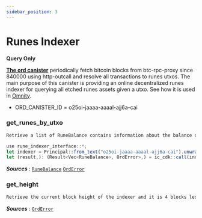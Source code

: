 ```yaml
---
sidebar_position: 3
---
```


# Runes Indexer
**Query Only**

**[The ord canister](https://github.com/octopus-network/ord-canister)** periodically fetch bitcoin blocks from btc-rpc-proxy since 840000 using http-outcall and resolve all transactions to runes utxos. The main purpose of this canister is providing an online decentralized runes indexer for querying all etched runes assets given a utxo. See how it is used in [Omnity](https://github.com/octopus-network/omnity-interoperability/blob/main/customs/oracle_canister/src/oracle.rs#L26).

- ORD_CANISTER_ID = o25oi-jaaaa-aaaal-ajj6a-cai

### get_runes_by_utxo
```md title="get_runes_by_utxo(txid: String, vout: u32) -> Result<Vec<RuneBalance>, OrdError>"
Retrieve a list of RuneBalance contains information about the balance of the runes associated with a particular utxo from the vout and txid.
```
```jsx title="Rust Usage Example:"
use rune_indexer_interface::*;
let indexer = Principal::from_text("o25oi-jaaaa-aaaal-ajj6a-cai").unwrap();
let (result,): (Result<Vec<RuneBalance>, OrdError>,) = ic_cdk::call(indexer, "get_runes_by_utxo", ("ee8345590d85047c66a0e131153e5202b9bda3990bd07decd9df0a9bb2589348", 0)).await.unwrap();
```
***Sources*** : 
[`RuneBalance`](https://github.com/octopus-network/ord-canister/blob/master/src/index/entry.rs#L15)
[`OrdError`](https://github.com/octopus-network/ord-canister/blob/master/src/lib.rs#L40)

### get_height
```md title="get_height() -> Result<(u32, String), OrdError>"
Retrieve the current block height of the indexer and it is 4 blocks less than the latest height on the bitcoin chain.
```
***Sources*** : [`OrdError`](https://github.com/octopus-network/ord-canister/blob/master/src/lib.rs#L40)
